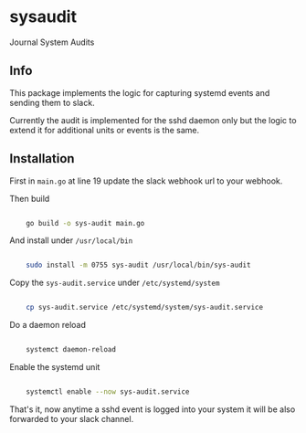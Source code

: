 # sysaudit

Journal System Audits

## Info

This package implements the logic for capturing systemd events and sending them to slack.

Currently the audit is implemented for the sshd daemon only but the logic to extend it for 
additional units or events is the same.

## Installation

First in `main.go` at line 19 update the slack webhook url to your webhook.

Then build

```bash

    go build -o sys-audit main.go

```

And install under `/usr/local/bin`

```bash

    sudo install -m 0755 sys-audit /usr/local/bin/sys-audit

```

Copy the `sys-audit.service` under `/etc/systemd/system`

```bash

    cp sys-audit.service /etc/systemd/system/sys-audit.service

```

Do a daemon reload

```bash

    systemct daemon-reload

```

Enable the systemd unit

```bash

    systemctl enable --now sys-audit.service

```

That's it, now anytime a sshd event is logged into your system it will be also forwarded 
to your slack channel.

